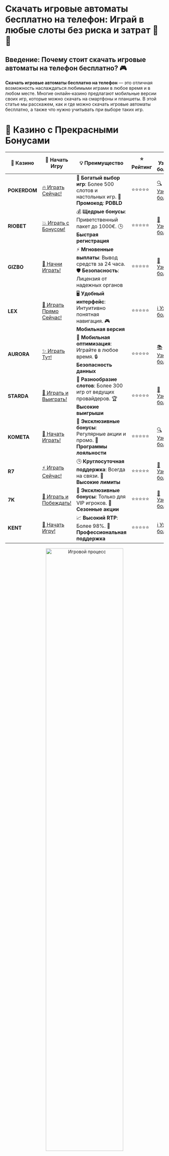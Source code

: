 # **Скачать игровые автоматы бесплатно на телефон: Играй в любые слоты без риска и затрат** 🎰📱

## Введение: Почему стоит скачать игровые автоматы на телефон бесплатно? 🎮

**Скачать игровые автоматы бесплатно на телефон** — это отличная возможность наслаждаться любимыми играми в любое время и в любом месте. Многие онлайн-казино предлагают мобильные версии своих игр, которые можно скачать на смартфоны и планшеты. В этой статье мы расскажем, как и где можно скачать игровые автоматы бесплатно, а также что нужно учитывать при выборе таких игр.

# 🌟 Казино с Прекрасными Бонусами

| 🎲 **Казино** | 🔗 **Начать Игру** | 💡 **Преимущество** | ⭐ **Рейтинг** | 🔗 **Узнать больше** | 🆕 **Новая информация** |
|--------------|---------------------|---------------------|----------------|----------------------|-------------------------|
| **POKERDOM**  | [🔥 Играть Сейчас!](https://brandplay.link/4k77v2yx) | 🎉 **Богатый выбор игр**: Более 500 слотов и настольных игр. 🎁 **Промокод**: **PDBLD** | ⭐⭐⭐⭐⭐ | [🔍 Узнать больше](https://brandplay.link/4k77v2yx) | 🏆 **Победители турниров** получают эксклюзивные подарки! |
| **RIOBET**    | [💥 Играть с Бонусом!](https://brandplay.link/7xBLTPyj) | 💰 **Щедрые бонусы**: Приветственный пакет до 1000€. 🕒 **Быстрая регистрация** | ⭐⭐⭐⭐⭐ | [📖 Узнать больше](https://brandplay.link/7xBLTPyj) | 💬 **Поддержка 24/7** для комфортной игры в любое время! |
| **GIZBO**     | [🚀 Начни Играть!](https://brandplay.link/bprXw4YV) | ⚡ **Мгновенные выплаты**: Вывод средств за 24 часа. 🛡️ **Безопасность**: Лицензия от надежных органов | ⭐⭐⭐⭐⭐ | [📝 Узнать больше](https://brandplay.link/bprXw4YV) | 🔒 **SSL-шифрование** для максимальной безопасности данных игроков. |
| **LEX**       | [💎 Играть Прямо Сейчас!](https://brandplay.link/zW4hdDFV) | 🖥️ **Удобный интерфейс**: Интуитивно понятная навигация. 🎮 **Мобильная версия** | ⭐⭐⭐⭐⭐ | [ℹ️ Узнать больше](https://brandplay.link/zW4hdDFV) | 📱 **Поддержка всех мобильных устройств** для удобства игры в любом месте. |
| **AURORA**    | [✨ Играть Тут!](https://10trafic-stat2.com/click/668546556bcc6313411604bd/6766/13032/subaccount) | 📱 **Мобильная оптимизация**: Играйте в любое время. 🔒 **Безопасность данных** | ⭐⭐⭐⭐⭐ | [📚 Узнать больше](https://10trafic-stat2.com/click/668546556bcc6313411604bd/6766/13032/subaccount) | 🌍 **Международная лицензия** на деятельность в разных странах. |
| **STARDА**    | [🎉 Играть и Выиграть!](https://brandplay.link/fB7xwRFL) | 🎰 **Разнообразие слотов**: Более 300 игр от ведущих провайдеров. 🏆 **Высокие выигрыши** | ⭐⭐⭐⭐⭐ | [🔎 Узнать больше](https://brandplay.link/fB7xwRFL) | 🎉 **Ежемесячные турниры** с крупными призами! |
| **KOMETA**    | [🎁 Начать Играть!](https://brandplay.link/8ZymQJV8) | 🎁 **Эксклюзивные бонусы**: Регулярные акции и промо. 🔄 **Программы лояльности** | ⭐⭐⭐⭐⭐ | [🔍 Узнать больше](https://brandplay.link/8ZymQJV8) | 🌟 **Персонализированные предложения** для долгосрочных игроков. |
| **R7**        | [⚡ Играть Сейчас!](https://brandplay.link/bMd3Yjsw) | 🕒 **Круглосуточная поддержка**: Всегда на связи. 💸 **Высокие лимиты** | ⭐⭐⭐⭐⭐ | [📖 Узнать больше](https://brandplay.link/bMd3Yjsw) | 🎯 **Рейтинг игроков** для лучших участников. |
| **7K**        | [🎯 Играть и Побеждать!](https://brandplay.link/BvQyFShp) | 🌟 **Эксклюзивные бонусы**: Только для VIP игроков. 🎉 **Сезонные акции** | ⭐⭐⭐⭐⭐ | [📝 Узнать больше](https://brandplay.link/BvQyFShp) | 🥇 **Особые привилегии** для постоянных игроков. |
| **KENT**      | [🔑 Начать Игру!](https://brandplay.link/Fv2WP3js) | 📈 **Высокий RTP**: Более 98%. 💼 **Профессиональная поддержка** | ⭐⭐⭐⭐⭐ | [ℹ️ Узнать больше](https://brandplay.link/Fv2WP3js) | 💬 **Поддержка на нескольких языках** для удобства игроков. |

<div align="center"> <img src="https://i.pinimg.com/originals/1d/b3/25/1db325483acbe642c6d4e6fdd73a4988.gif" alt="Игровой процесс" width="70%"> </div>
---

# 🚀 Быстрые Выигрыши и Поддержка

| 🎲 **Казино** | 🔗 **Начать Игру** | 💡 **Преимущество** | ⭐ **Рейтинг** | 🔗 **Узнать больше** | 🆕 **Новая информация** |
|--------------|---------------------|---------------------|----------------|----------------------|-------------------------|
| **GAMA**      | [🎯 Играть Прямо Сейчас!](https://brandplay.link/j6NMKsDz) | 🔍 **Интуитивный интерфейс**: Легкость использования. 🏅 **Престижные турниры** | ⭐⭐⭐⭐☆ | [🔎 Узнать больше](https://brandplay.link/j6NMKsDz) | 🏆 **Турниры с большими призами** каждый месяц. |
| **ONION**     | [💥 Играть и Выигрывать!](https://brandplay.link/zBGRVpQ9) | 🤑 **Низкие ставки**: Идеально для начинающих. 🔄 **Быстрые выводы** | ⭐⭐⭐⭐☆ | [🔍 Узнать больше](https://brandplay.link/zBGRVpQ9) | 🎮 **Казино для новичков** с простыми правилами. |
| **ЧЕМПИОН**   | [🏅 Играть в Турнире!](https://temon-gter.cfd/go/lRq?p80412p304504pcc44t17455) | 🏅 **Лояльная программа**: Награды за активность. 🎁 **Ежемесячные бонусы** | ⭐⭐⭐⭐☆ | [📖 Узнать больше](https://temon-gter.cfd/go/lRq?p80412p304504pcc44t17455) | 🥇 **Турниры и лояльность** — каждый шаг вознаграждается. |
| **VAVADA**    | [🚀 Играть Без Ожидания!](https://vavadapartner.pro/?promo=ea5c9275-6854-4505-94fc-95ab18221945-linkb2) | 🚀 **Быстрая регистрация**: Начните играть мгновенно. 🔐 **Безопасные транзакции** | ⭐⭐⭐⭐☆ | [📝 Узнать больше](https://vavadapartner.pro/?promo=ea5c9275-6854-4505-94fc-95ab18221945-linkb2) | 🏆 **Программа для новых игроков** с бонусами за регистрацию. |
| **FRIENDS**   | [🎉 Играть и Развлекаться!](https://gofriends.mba/linkb2) | 🤝 **Социальные игры**: Играйте с друзьями. 🌐 **Мультиплатформенность** | ⭐⭐⭐⭐☆ | [ℹ️ Узнать больше](https://gofriends.mba/linkb2) | 🎮 **Играйте с друзьями** и зарабатывайте бонусы за совместные действия. |
| **1WIN**      | [⚡ Играть и Выигрывать!](https://brandplay.link/smXVpBbG) | 🏆 **Спортивные ставки**: Широкий выбор видов спорта. 💵 **Высокие коэффициенты** | ⭐⭐⭐⭐☆ | [📚 Узнать больше](https://brandplay.link/smXVpBbG) | ⚽ **Бонусы на спортивные ставки** для активных игроков. |
| **DRIP**      | [💥 Играть Сразу!](https://drp-ircp01.com/c07e6a3db) | 🌐 **Инновационные игры**: Новейшие игровые технологии. 🛡️ **Высокая безопасность** | ⭐⭐⭐⭐☆ | [🔎 Узнать больше](https://drp-ircp01.com/c07e6a3db) | 🔧 **Инновационные функции** для удобства игры. |
| **JOYCASINO** | [🎰 Играть И Побеждать!](https://rpc30.call2me.pro/?/ru/registration?apkpop=0&partner=p24970p3291217pc98f) | 🎁 **Приятные бонусы**: Ежедневные акции и подарки. 🕹️ **Разнообразие игр** | ⭐⭐⭐⭐☆ | [🔍 Узнать больше](https://rpc30.call2me.pro/?/ru/registration?apkpop=0&partner=p24970p3291217pc98f) | 🎉 **Щедрые фриспины** для новых игроков. |
| **PLAYFORTUNA** | [🔥 Играть С Бонусом!](https://fortunapromo.net/alt/playfortuna/registration?0dc4a9362a71feb7e3f165fb8e766f70) | 🎉 **Регулярные акции**: Бонусы, фриспины и многое другое. 🏅 **Турниры** | ⭐⭐⭐⭐☆ | [📚 Узнать больше](https://fortunapromo.net/alt/playfortuna/registration?0dc4a9362a71feb7e3f165fb8e766f70) | 🎯 **Выгодные предложения** на популярные игры. |
| **SYKAA**     | [💸 Играть Сейчас!](https://s-two-way.com/?source=linkb2&pid=30697) | 💸 **Доступные ставки**: Идеально для новичков. 🎁 **Щедрые бонусы** | ⭐⭐⭐⭐☆ | [🔍 Узнать больше](https://s-two-way.com/?source=linkb2&pid=30697) | 💥 **Акции с большими бонусами** для новичков и опытных игроков. |

<div align="center"> <img src="https://schaeffers-cdn.s3.amazonaws.com/images/default-source/schaeffers-cdn-images/default-images/sectors/bigstock-casino-gambling-concept-with-f-369012793.jpg?sfvrsn=493ad806_4" alt="Игровой процесс" width="70%"> </div>
---

# 💸 Казино с Привлекательными Программами Лояльности

| 🎲 **Казино** | 🔗 **Начать Игру** | 💡 **Преимущество** | ⭐ **Рейтинг** | 🔗 **Узнать больше** | 🆕 **Новая информация** |
|--------------|---------------------|---------------------|----------------|----------------------|-------------------------|
| **KOMETA**    | [🎯 Начни Играть!](https://brandplay.link/8ZymQJV8) | 🎁 **Эксклюзивные бонусы**: Регулярные акции и промо. 🔄 **Программы лояльности** | ⭐⭐⭐⭐⭐ | [🔍 Узнать больше](https://brandplay.link/8ZymQJV8) | 🌟 **Персонализированные предложения** для долгосрочных игроков. |
| **1Xslots**   | [🏅 Играть Прямо Сейчас!](https://brandplay.link/hSB1khtr) | 🎉 **Множество акций**: Еженедельные бонусы и турниры. 🛡️ **Безопасность** | ⭐⭐⭐⭐⭐ | [📚 Узнать больше](https://brandplay.link/hSB1khtr) | 🏅 **Награды за активность**: участники программы лояльности получают специальные привилегии. |
| **R7**        | [🚀 Играть Сейчас!](https://brandplay.link/bMd3Yjsw) | 🕒 **Круглосуточная поддержка**: Всегда на связи. 💸 **Высокие лимиты** | ⭐⭐⭐⭐⭐ | [📖 Узнать больше](https://brandplay.link/bMd3Yjsw) | 💬 **VIP-поддержка** для постоянных игроков с приоритетом. |

<div align="center"> <img src="https://i.pinimg.com/originals/1d/b3/25/1db325483acbe642c6d4e6fdd73a4988.gif" alt="Игровой процесс" width="70%"> </div>
---

---

## 1. **Преимущества скачивания игровых автоматов на телефон** 📱

### 1.1 **Доступность в любое время и в любом месте** 🌍

Скачав игровые автоматы на свой телефон, вы сможете играть в них в любое время и в любом месте, без необходимости подключения к интернету (если игра поддерживает офлайн-режим). Это удобно для тех, кто часто бывает в пути или не имеет стабильного интернета.

### 1.2 **Безопасность и отсутствие рисков** 🔒

Играть в игровые автоматы бесплатно на телефоне — это способ насладиться азартом без риска потерь. Бесплатные версии слотов позволяют ознакомиться с игрой и её механиками, не рискуя деньгами.

### 1.3 **Разнообразие игр и слотов** 🎮

Мобильные версии игровых автоматов предлагают огромный выбор игр с различными темами и механиками. Скачав несколько автоматов, вы сможете протестировать разные игры и выбрать те, которые вам нравятся.

---

## 2. **Где скачать игровые автоматы бесплатно на телефон?** 🌍

### 2.1 **Pokerdom** 🃏

**Pokerdom** предлагает мобильную версию своего казино, где можно скачать и играть в игровые автоматы бесплатно. Казино имеет разнообразие слотов и настольных игр, доступных для мобильных устройств.

- **Особенности**: Бесплатные демо-игры, легкий доступ к слотам.
- **Преимущества**: Простой интерфейс, возможность играть без регистрации.

### 2.2 **Riobet** 💰

В **Riobet** можно скачать мобильное приложение, которое позволяет играть в игровые автоматы бесплатно. Казино предлагает широкий выбор слотов, доступных для бесплатного скачивания.

- **Особенности**: Бесплатные слоты для мобильных устройств.
- **Преимущества**: Удобная навигация, стабильная работа приложения.

### 2.3 **Gizbo** 🎮

**Gizbo** предоставляет мобильную версию казино, где можно скачать и играть в слоты бесплатно. Платформа предлагает множество игровых автоматов с интересными темами и бонусами.

- **Особенности**: Бесплатные демо-игры для мобильных телефонов.
- **Преимущества**: Большой выбор игр и бонусные функции.

### 2.4 **LEX** 🔥

**LEX** позволяет скачать игровые автоматы бесплатно на телефон, предоставляя доступ к широкому выбору слотов и настольных игр. Платформа удобна и проста в использовании.

- **Особенности**: Бесплатные слоты и игры без регистрации.
- **Преимущества**: Легкость в установке и простота использования.

---

## 3. **Как скачать и установить игровые автоматы на телефон?** 📲

### 3.1 **Выбор казино с мобильным приложением** 🏅

Чтобы скачать игровые автоматы бесплатно, выберите казино, которое предлагает мобильное приложение или мобильную версию сайта с бесплатными играми. Это приложение будет доступно для скачивания через официальные магазины приложений — Google Play для Android или App Store для iOS.

### 3.2 **Установка приложения** 📥

Перейдите в магазин приложений на вашем устройстве, найдите нужное казино и скачайте приложение. После установки откройте приложение и выберите бесплатные демо-игры для игры.

### 3.3 **Запуск игры в демо-режиме** 🎰

После того как приложение будет установлено, выберите нужный игровой автомат и запустите его в демо-режиме. Игровые автоматы на телефоне обычно предлагаются в бесплатной версии, которая позволяет играть без вложений.

---

## 4. **Преимущества игры в автоматы на мобильном устройстве** 🏆

### 4.1 **Удобство и мобильность** 📱

Мобильные игры удобны для тех, кто хочет наслаждаться игровым процессом в любое время и в любом месте. Вы можете играть в слоты во время поездки, в перерывах или дома, не привязываясь к компьютеру.

### 4.2 **Гибкость ставок** 💸

На мобильных устройствах вы можете выбрать слот с любыми ставками, от минимальных до более высоких, в зависимости от того, насколько вы хотите рисковать.

### 4.3 **Стабильная работа и оптимизация** ⚡

Мобильные версии казино обычно хорошо оптимизированы и обеспечивают стабильную работу даже на устройствах с ограниченными ресурсами.

---

## Заключение: Играйте в игровые автоматы бесплатно на телефоне! 🎉

**Скачивание игровых автоматов бесплатно на телефон** — это отличный способ наслаждаться азартными играми без рисков и финансовых затрат. Вы можете легко установить приложения казино на своем устройстве, пробовать различные слоты и просто развлекаться в любое время.

---

Скачивайте мобильные приложения и наслаждайтесь игрой в автоматы бесплатно, где бы вы ни находились! 🎰💥

